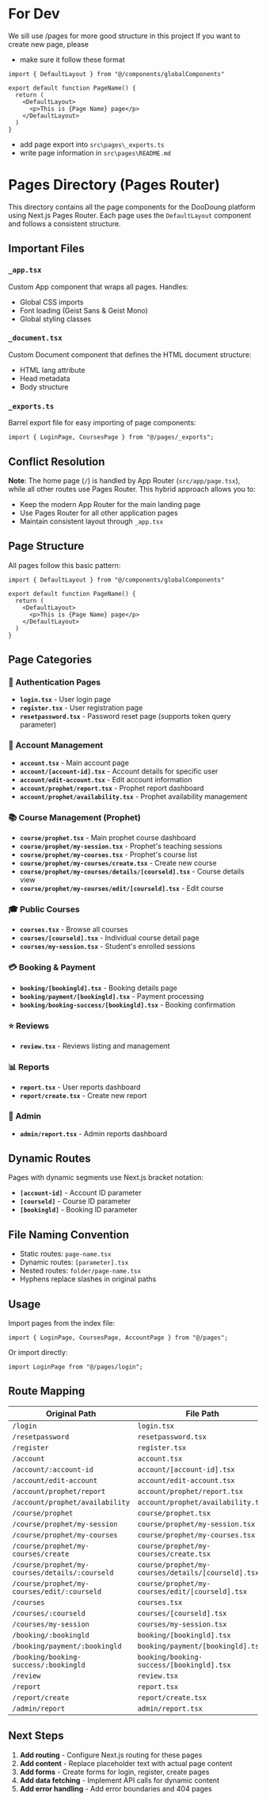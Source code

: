 # For Dev

We sill use /pages for more good structure in this project
If you want to create new page, please

- make sure it follow these format

```tsx
import { DefaultLayout } from "@/components/globalComponents"

export default function PageName() {
  return (
    <DefaultLayout>
      <p>This is {Page Name} page</p>
    </DefaultLayout>
  )
}
```

- add page export into `src\pages\_exports.ts`
- write page information in `src\pages\README.md`

# Pages Directory (Pages Router)

This directory contains all the page components for the DooDoung platform using Next.js Pages Router. Each page uses the `DefaultLayout` component and follows a consistent structure.

## Important Files

### `_app.tsx`

Custom App component that wraps all pages. Handles:

- Global CSS imports
- Font loading (Geist Sans & Geist Mono)
- Global styling classes

### `_document.tsx`

Custom Document component that defines the HTML document structure:

- HTML lang attribute
- Head metadata
- Body structure

### `_exports.ts`

Barrel export file for easy importing of page components:

```tsx
import { LoginPage, CoursesPage } from "@/pages/_exports";
```

## Conflict Resolution

**Note**: The home page (`/`) is handled by App Router (`src/app/page.tsx`), while all other routes use Pages Router. This hybrid approach allows you to:

- Keep the modern App Router for the main landing page
- Use Pages Router for all other application pages
- Maintain consistent layout through `_app.tsx`

## Page Structure

All pages follow this basic pattern:

```tsx
import { DefaultLayout } from "@/components/globalComponents"

export default function PageName() {
  return (
    <DefaultLayout>
      <p>This is {Page Name} page</p>
    </DefaultLayout>
  )
}
```

## Page Categories

### 🔐 Authentication Pages

- **`login.tsx`** - User login page
- **`register.tsx`** - User registration page
- **`resetpassword.tsx`** - Password reset page (supports token query parameter)

### 👤 Account Management

- **`account.tsx`** - Main account page
- **`account/[account-id].tsx`** - Account details for specific user
- **`account/edit-account.tsx`** - Edit account information
- **`account/prophet/report.tsx`** - Prophet report dashboard
- **`account/prophet/availability.tsx`** - Prophet availability management

### 📚 Course Management (Prophet)

- **`course/prophet.tsx`** - Main prophet course dashboard
- **`course/prophet/my-session.tsx`** - Prophet's teaching sessions
- **`course/prophet/my-courses.tsx`** - Prophet's course list
- **`course/prophet/my-courses/create.tsx`** - Create new course
- **`course/prophet/my-courses/details/[courseld].tsx`** - Course details view
- **`course/prophet/my-courses/edit/[courseld].tsx`** - Edit course

### 🎓 Public Courses

- **`courses.tsx`** - Browse all courses
- **`courses/[courseld].tsx`** - Individual course detail page
- **`courses/my-session.tsx`** - Student's enrolled sessions

### 💳 Booking & Payment

- **`booking/[bookingld].tsx`** - Booking details page
- **`booking/payment/[bookingld].tsx`** - Payment processing
- **`booking/booking-success/[bookingld].tsx`** - Booking confirmation

### ⭐ Reviews

- **`review.tsx`** - Reviews listing and management

### 📊 Reports

- **`report.tsx`** - User reports dashboard
- **`report/create.tsx`** - Create new report

### 🔧 Admin

- **`admin/report.tsx`** - Admin reports dashboard

## Dynamic Routes

Pages with dynamic segments use Next.js bracket notation:

- **`[account-id]`** - Account ID parameter
- **`[courseld]`** - Course ID parameter
- **`[bookingld]`** - Booking ID parameter

## File Naming Convention

- Static routes: `page-name.tsx`
- Dynamic routes: `[parameter].tsx`
- Nested routes: `folder/page-name.tsx`
- Hyphens replace slashes in original paths

## Usage

Import pages from the index file:

```tsx
import { LoginPage, CoursesPage, AccountPage } from "@/pages";
```

Or import directly:

```tsx
import LoginPage from "@/pages/login";
```

## Route Mapping

| Original Path                                  | File Path                                          | Component Name            |
| ---------------------------------------------- | -------------------------------------------------- | ------------------------- |
| `/login`                                       | `login.tsx`                                        | `LoginPage`               |
| `/resetpassword`                               | `resetpassword.tsx`                                | `ResetPasswordPage`       |
| `/register`                                    | `register.tsx`                                     | `RegisterPage`            |
| `/account`                                     | `account.tsx`                                      | `AccountPage`             |
| `/account/:account-id`                         | `account/[account-id].tsx`                         | `AccountDetailsPage`      |
| `/account/edit-account`                        | `account/edit-account.tsx`                         | `EditAccountPage`         |
| `/account/prophet/report`                      | `account/prophet/report.tsx`                       | `ProphetReportPage`       |
| `/account/prophet/availability`                | `account/prophet/availability.tsx`                 | `ProphetAvailabilityPage` |
| `/course/prophet`                              | `course/prophet.tsx`                               | `CourseProphetPage`       |
| `/course/prophet/my-session`                   | `course/prophet/my-session.tsx`                    | `CourseMySessionPage`     |
| `/course/prophet/my-courses`                   | `course/prophet/my-courses.tsx`                    | `MyCoursesPage`           |
| `/course/prophet/my-courses/create`            | `course/prophet/my-courses/create.tsx`             | `CreateCoursePage`        |
| `/course/prophet/my-courses/details/:courseld` | `course/prophet/my-courses/details/[courseld].tsx` | `CourseDetailsPage`       |
| `/course/prophet/my-courses/edit/:courseld`    | `course/prophet/my-courses/edit/[courseld].tsx`    | `EditCoursePage`          |
| `/courses`                                     | `courses.tsx`                                      | `CoursesPage`             |
| `/courses/:courseld`                           | `courses/[courseld].tsx`                           | `CourseDetailPage`        |
| `/courses/my-session`                          | `courses/my-session.tsx`                           | `CoursesMySessionPage`    |
| `/booking/:bookingld`                          | `booking/[bookingld].tsx`                          | `BookingPage`             |
| `/booking/payment/:bookingld`                  | `booking/payment/[bookingld].tsx`                  | `BookingPaymentPage`      |
| `/booking/booking-success/:bookingld`          | `booking/booking-success/[bookingld].tsx`          | `BookingSuccessPage`      |
| `/review`                                      | `review.tsx`                                       | `ReviewPage`              |
| `/report`                                      | `report.tsx`                                       | `ReportPage`              |
| `/report/create`                               | `report/create.tsx`                                | `CreateReportPage`        |
| `/admin/report`                                | `admin/report.tsx`                                 | `AdminReportPage`         |

## Next Steps

1. **Add routing** - Configure Next.js routing for these pages
2. **Add content** - Replace placeholder text with actual page content
3. **Add forms** - Create forms for login, register, create pages
4. **Add data fetching** - Implement API calls for dynamic content
5. **Add error handling** - Add error boundaries and 404 pages
